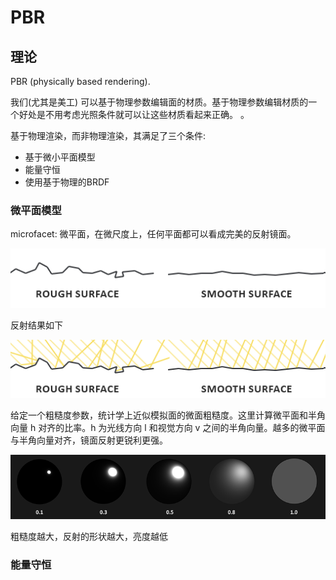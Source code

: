 # PBR

## 理论

PBR (physically based rendering).

我们(尤其是美工) 可以基于物理参数编辑面的材质。基于物理参数编辑材质的一个好处是不用考虑光照条件就可以让这些材质看起来正确。                            。

基于物理渲染，而非物理渲染，其满足了三个条件:
* 基于微小平面模型
* 能量守恒
* 使用基于物理的BRDF

### 微平面模型
microfacet: 微平面，在微尺度上，任何平面都可以看成完美的反射镜面。

![](Media/microfacets.png)

反射结果如下

![](Media/microfacets_light_rays.png)

给定一个粗糙度参数，统计学上近似模拟面的微面粗糙度。这里计算微平面和半角向量 h 对齐的比率。h 为光线方向 l 和视觉方向 v 之间的半角向量。越多的微平面与半角向量对齐，镜面反射更锐利更强。

![](Media/ndf.png)

粗糙度越大，反射的形状越大，亮度越低

### 能量守恒